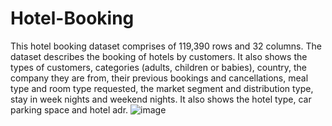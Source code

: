 # Hotel-Booking



This hotel booking dataset comprises of 119,390 rows and 32 columns. The dataset describes the booking of hotels by customers. It also shows the types of customers, categories (adults, children or babies), country, the company they are from, their previous bookings and cancellations, meal type and room type requested, the market segment and distribution type, stay in week nights and weekend nights.
It also shows the hotel type, car parking space and hotel adr.
![image](https://github.com/jcedeh/Hotel-Booking/assets/109179130/15eefda2-97e6-4740-9ecd-22374c884c1f)

